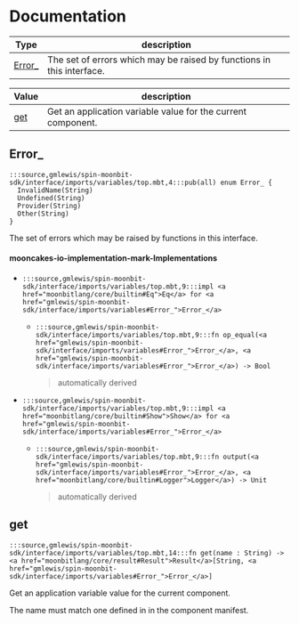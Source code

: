 # Documentation
|Type|description|
|---|---|
|[Error\_](#Error_)| The set of errors which may be raised by functions in this interface.|

|Value|description|
|---|---|
|[get](#get)| Get an application variable value for the current component.|

## Error\_

```moonbit
:::source,gmlewis/spin-moonbit-sdk/interface/imports/variables/top.mbt,4:::pub(all) enum Error_ {
  InvalidName(String)
  Undefined(String)
  Provider(String)
  Other(String)
}
```
 The set of errors which may be raised by functions in this interface.

#### mooncakes-io-implementation-mark-Implementations
- ```moonbit
  :::source,gmlewis/spin-moonbit-sdk/interface/imports/variables/top.mbt,9:::impl <a href="moonbitlang/core/builtin#Eq">Eq</a> for <a href="gmlewis/spin-moonbit-sdk/interface/imports/variables#Error_">Error_</a>
  ```
  > 
  * ```moonbit
    :::source,gmlewis/spin-moonbit-sdk/interface/imports/variables/top.mbt,9:::fn op_equal(<a href="gmlewis/spin-moonbit-sdk/interface/imports/variables#Error_">Error_</a>, <a href="gmlewis/spin-moonbit-sdk/interface/imports/variables#Error_">Error_</a>) -> Bool
    ```
    > automatically derived
- ```moonbit
  :::source,gmlewis/spin-moonbit-sdk/interface/imports/variables/top.mbt,9:::impl <a href="moonbitlang/core/builtin#Show">Show</a> for <a href="gmlewis/spin-moonbit-sdk/interface/imports/variables#Error_">Error_</a>
  ```
  > 
  * ```moonbit
    :::source,gmlewis/spin-moonbit-sdk/interface/imports/variables/top.mbt,9:::fn output(<a href="gmlewis/spin-moonbit-sdk/interface/imports/variables#Error_">Error_</a>, <a href="moonbitlang/core/builtin#Logger">Logger</a>) -> Unit
    ```
    > automatically derived

## get

```moonbit
:::source,gmlewis/spin-moonbit-sdk/interface/imports/variables/top.mbt,14:::fn get(name : String) -> <a href="moonbitlang/core/result#Result">Result</a>[String, <a href="gmlewis/spin-moonbit-sdk/interface/imports/variables#Error_">Error_</a>]
```
 Get an application variable value for the current component.

 The name must match one defined in in the component manifest.
